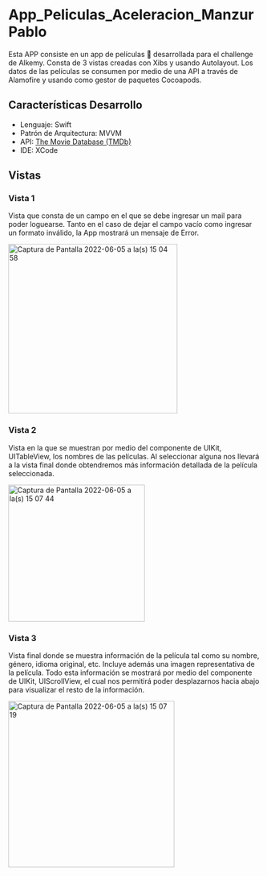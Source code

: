 # App_Peliculas_Aceleracion_ManzurPablo

Esta APP consiste en un app de películas 🎥 desarrollada para el challenge de Alkemy. Consta de 3 vistas creadas con Xibs y usando Autolayout.
Los datos de las películas se consumen por medio de una API a través de Alamofire y usando como gestor de paquetes Cocoapods.

## Características Desarrollo

- Lenguaje: Swift
-  Patrón de Arquitectura: MVVM
-  API: [The Movie Database (TMDb)](https://www.themoviedb.org)
-  IDE: XCode


## Vistas

### Vista 1

Vista que consta de un campo en el que se debe ingresar un mail para poder loguearse. Tanto en el caso de dejar el campo vacío como ingresar un formato inválido, 
la App mostrará un mensaje de Error.

<img width="337" alt="Captura de Pantalla 2022-06-05 a la(s) 15 04 58" src="https://user-images.githubusercontent.com/69824165/172064353-e9b62710-ab49-4434-a4a2-8f4176a29728.png">


### Vista 2

Vista en la que se muestran por medio del componente de UIKit, UITableView, los nombres de las películas.
Al seleccionar alguna nos llevará a la vista final donde obtendremos más información detallada de la película seleccionada.


<img width="272" alt="Captura de Pantalla 2022-06-05 a la(s) 15 07 44" src="https://user-images.githubusercontent.com/69824165/172064362-be8759a4-8795-4403-98b5-2bfd286605c5.png">


### Vista 3

Vista final donde se muestra información de la película tal como su nombre, género, idioma original, etc. Incluye además una imagen representativa
de la película. Todo esta información se mostrará por medio del componente de UIKit, UIScrollView, el cual nos permitirá poder desplazarnos hacia abajo
para visualizar el resto de la información.

<img width="331" alt="Captura de Pantalla 2022-06-05 a la(s) 15 07 19" src="https://user-images.githubusercontent.com/69824165/172064378-a6180aab-c6ad-4ab9-9db7-9b2d0ed6a505.png">


